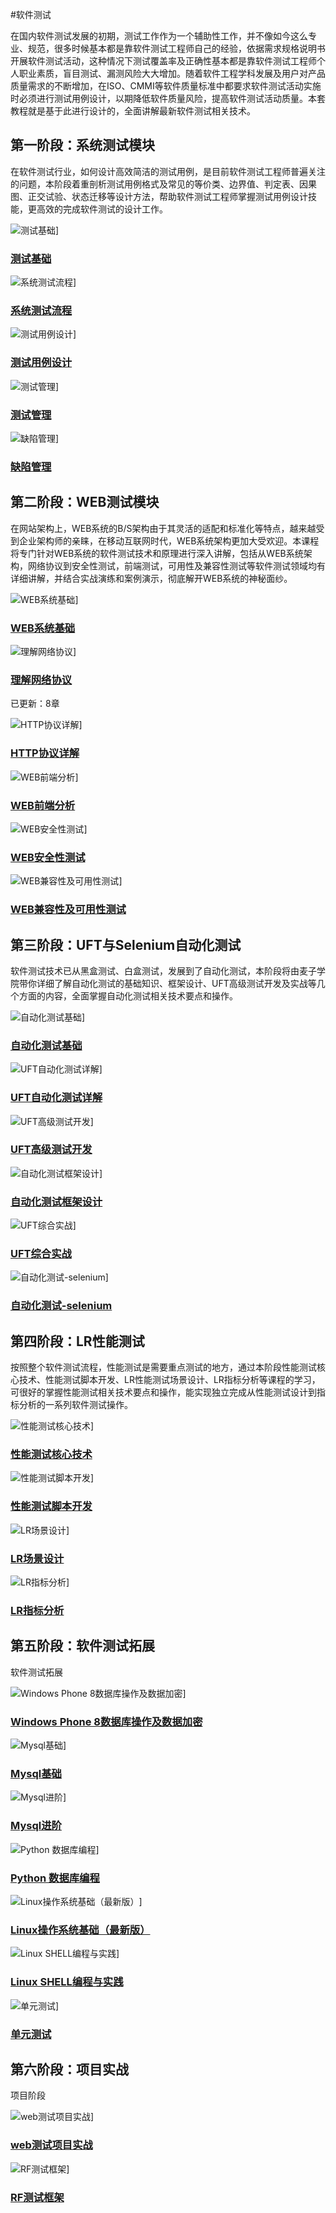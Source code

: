 #软件测试

  在国内软件测试发展的初期，测试工作作为一个辅助性工作，并不像如今这么专业、规范，很多时候基本都是靠软件测试工程师自己的经验，依据需求规格说明书开展软件测试活动，这种情况下测试覆盖率及正确性基本都是靠软件测试工程师个人职业素质，盲目测试、漏测风险大大增加。随着软件工程学科发展及用户对产品质量需求的不断增加，在ISO、CMMI等软件质量标准中都要求软件测试活动实施时必须进行测试用例设计，以期降低软件质量风险，提高软件测试活动质量。本套教程就是基于此进行设计的，全面讲解最新软件测试相关技术。


## 第一阶段：系统测试模块

  在软件测试行业，如何设计高效简洁的测试用例，是目前软件测试工程师普遍关注的问题，本阶段着重剖析测试用例格式及常见的等价类、边界值、判定表、因果图、正交试验、状态迁移等设计方法，帮助软件测试工程师掌握测试用例设计技能，更高效的完成软件测试的设计工作。

![测试基础](./images/1.1测试基础.jpg)]

### [测试基础](http://www.maiziedu.com/course/442/)



![系统测试流程](./images/1.2系统测试流程.jpg)]

### [系统测试流程](http://www.maiziedu.com/course/445/)



![测试用例设计](./images/1.3测试用例设计.jpg)]

### [测试用例设计](http://www.maiziedu.com/course/446/)



![测试管理](./images/1.4测试管理.jpg)]

### [测试管理](http://www.maiziedu.com/course/447/)



![缺陷管理](./images/1.5缺陷管理.jpg)]

### [缺陷管理](http://www.maiziedu.com/course/465/)



## 第二阶段：WEB测试模块

  在网站架构上，WEB系统的B/S架构由于其灵活的适配和标准化等特点，越来越受到企业架构师的亲睐，在移动互联网时代，WEB系统架构更加大受欢迎。本课程将专门针对WEB系统的软件测试技术和原理进行深入讲解，包括从WEB系统架构，网络协议到安全性测试，前端测试，可用性及兼容性测试等软件测试领域均有详细讲解，并结合实战演练和案例演示，彻底解开WEB系统的神秘面纱。

![WEB系统基础](./images/2.1web系统基础.jpg)]

### [WEB系统基础](http://www.maiziedu.com/course/427/)


![理解网络协议](./images/2.2理解网络协议.jpg)]

### [理解网络协议](http://www.maiziedu.com/course/428/)

已更新：8章

![HTTP协议详解](./images/2.3HTTP协议详解.jpg)]

### [HTTP协议详解](http://www.maiziedu.com/course/429/)



![WEB前端分析](./images/2.4WEB前端分析.jpg)]

### [WEB前端分析](http://www.maiziedu.com/course/438/)



![WEB安全性测试](./images/2.5WEB安全性测试.jpg)]

### [WEB安全性测试](http://www.maiziedu.com/course/439/)



![WEB兼容性及可用性测试](./images/2.6兼容性及可用性测试.jpg)]

### [WEB兼容性及可用性测试](http://www.maiziedu.com/course/440/)



## 第三阶段：UFT与Selenium自动化测试

  软件测试技术已从黑盒测试、白盒测试，发展到了自动化测试，本阶段将由麦子学院带你详细了解自动化测试的基础知识、框架设计、UFT高级测试开发及实战等几个方面的内容，全面掌握自动化测试相关技术要点和操作。

![自动化测试基础](./images/3.1自动化测试基础n.jpg)]

### [自动化测试基础](http://www.maiziedu.com/course/448/)



![UFT自动化测试详解](./images/3.2UFT自动化测试详解.jpg)]

### [UFT自动化测试详解](http://www.maiziedu.com/course/449/)



![UFT高级测试开发](./images/3.3UFT--高级测试开发.jpg)]

### [UFT高级测试开发](http://www.maiziedu.com/course/450/)



![自动化测试框架设计](./images/3.4自动化测试框架设计.jpg)]

### [自动化测试框架设计](http://www.maiziedu.com/course/451/)



![UFT综合实战](./images/3.5UFT综合实战.jpg)]

### [UFT综合实战](http://www.maiziedu.com/course/452/)



![自动化测试-selenium](./images/4.11自动化测试.jpg)]

### [自动化测试-selenium](http://www.maiziedu.com/course/568/)



## 第四阶段：LR性能测试

  按照整个软件测试流程，性能测试是需要重点测试的地方，通过本阶段性能测试核心技术、性能测试脚本开发、LR性能测试场景设计、LR指标分析等课程的学习，可很好的掌握性能测试相关技术要点和操作，能实现独立完成从性能测试设计到指标分析的一系列软件测试操作。

![性能测试核心技术](./images/4.1性能测试核心技术.jpg)]

### [性能测试核心技术](http://www.maiziedu.com/course/433/)



![性能测试脚本开发](./images/4.2性能测试脚本开发.jpg)]

### [性能测试脚本开发](http://www.maiziedu.com/course/434/)



![LR场景设计](./images/4.3LR场景设计.jpg)]

### [LR场景设计](http://www.maiziedu.com/course/435/)



![LR指标分析](./images/4.4LR指标分析.jpg)]

### [LR指标分析](http://www.maiziedu.com/course/436/)



## 第五阶段：软件测试拓展

  软件测试拓展

![Windows Phone 8数据库操作及数据加密](./images/3.1数据库操作及数据加密_.jpg)]

### [Windows Phone 8数据库操作及数据加密](http://www.maiziedu.com/course/188/)



![Mysql基础](./images/MySQL.png)]

### [Mysql基础](http://www.maiziedu.com/course/306/)



![Mysql进阶](./images/3.2Mysql进阶.jpg)]

### [Mysql进阶](http://www.maiziedu.com/course/335/)



![Python 数据库编程](./images/Python-数据库编程.jpg)]

### [Python 数据库编程](http://www.maiziedu.com/course/573/)



![Linux操作系统基础（最新版）](./images/5.12Linux.jpg)]

### [Linux操作系统基础（最新版）](http://www.maiziedu.com/course/588/)



![Linux SHELL编程与实践](./images/课程封面.png)]

### [Linux SHELL编程与实践](http://www.maiziedu.com/course/529/)



![单元测试](./images/dycs.jpg)]

### [单元测试](http://www.maiziedu.com/course/661/)



## 第六阶段：项目实战

  项目阶段

![web测试项目实战](./images/web-csxmsz.jpg)]

### [web测试项目实战](http://www.maiziedu.com/course/696/)



![RF测试框架](./images/12_FNDThqU.png)]

### [RF测试框架](http://www.maiziedu.com/course/917/)
